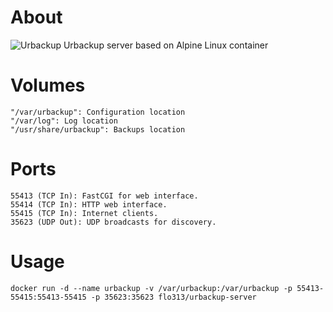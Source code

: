  # About 
![Urbackup](https://portainer.io/images/logos/urbackup.png)
Urbackup server based on Alpine Linux container

# Volumes
 ``` 
"/var/urbackup": Configuration location 
"/var/log": Log location 
"/usr/share/urbackup": Backups location 
```
 # Ports 
``` 
55413 (TCP In): FastCGI for web interface.
55414 (TCP In): HTTP web interface.
55415 (TCP In): Internet clients.
35623 (UDP Out): UDP broadcasts for discovery.
``` 
# Usage 
``` 
docker run -d --name urbackup -v /var/urbackup:/var/urbackup -p 55413-55415:55413-55415 -p 35623:35623 flo313/urbackup-server
``` 
